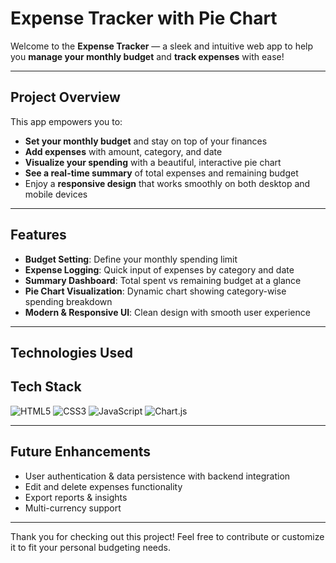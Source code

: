# <i class="fas fa-wallet"></i> Expense Tracker with Pie Chart

Welcome to the **Expense Tracker** — a sleek and intuitive web app to help you **manage your monthly budget** and **track expenses** with ease!

---

## <i class="fas fa-rocket"></i> Project Overview

This app empowers you to:

- <i class="fas fa-coins"></i> **Set your monthly budget** and stay on top of your finances  
- <i class="fas fa-clipboard-list"></i> **Add expenses** with amount, category, and date  
- <i class="fas fa-chart-pie"></i> **Visualize your spending** with a beautiful, interactive pie chart  
- <i class="fas fa-chart-line"></i> **See a real-time summary** of total expenses and remaining budget  
- <i class="fas fa-mobile-alt"></i> Enjoy a **responsive design** that works smoothly on both desktop and mobile devices  

---

## <i class="fas fa-lightbulb"></i> Features

- **Budget Setting**: Define your monthly spending limit  
- **Expense Logging**: Quick input of expenses by category and date  
- **Summary Dashboard**: Total spent vs remaining budget at a glance  
- **Pie Chart Visualization**: Dynamic chart showing category-wise spending breakdown  
- **Modern & Responsive UI**: Clean design with smooth user experience  

---

## <i class="fas fa-tools"></i> Technologies Used

## Tech Stack

![HTML5](https://img.shields.io/badge/HTML5-E34F26?style=for-the-badge&logo=html5&logoColor=white)
![CSS3](https://img.shields.io/badge/CSS3-1572B6?style=for-the-badge&logo=css3&logoColor=white)
![JavaScript](https://img.shields.io/badge/JavaScript-F7DF1E?style=for-the-badge&logo=javascript&logoColor=black)
![Chart.js](https://img.shields.io/badge/Chart.js-FF6384?style=for-the-badge&logo=chartdotjs&logoColor=white)


---

## <i class="fas fa-chart-line"></i> Future Enhancements

- User authentication & data persistence with backend integration  
- Edit and delete expenses functionality  
- Export reports & insights  
- Multi-currency support  

---

Thank you for checking out this project! Feel free to contribute or customize it to fit your personal budgeting needs. <i class="fas fa-smile"></i>
